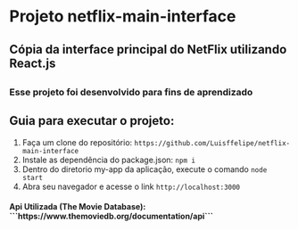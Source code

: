 # Projeto netflix-main-interface

<h2>Cópia da interface principal do NetFlix utilizando React.js<h2>
<h3>Esse projeto foi desenvolvido para fins de aprendizado<h3>

## Guia para executar o projeto:

 1. Faça um clone do repositório: ```https://github.com/Luisffelipe/netflix-main-interface```
 2. Instale as dependência do package.json: ```npm i```
 3. Dentro do diretorio my-app da aplicação, execute o comando ```node start```
 4. Abra seu navegador e acesse o link ```http://localhost:3000```

 <h4>Api Utilizada (The Movie Database): ```https://www.themoviedb.org/documentation/api```<h4>
